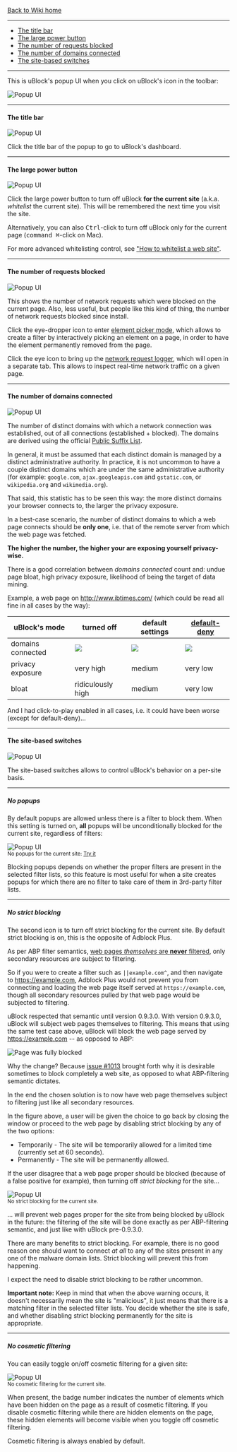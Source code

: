 [Back to Wiki home](https://github.com/gorhill/uBlock/wiki)

***

- [The title bar](https://github.com/gorhill/uBlock/wiki/Quick-guide:-popup-user-interface#the-title-bar)
- [The large power button](https://github.com/gorhill/uBlock/wiki/Quick-guide:-popup-user-interface#the-large-power-button)
- [The number of requests blocked](https://github.com/gorhill/uBlock/wiki/Quick-guide:-popup-user-interface#the-number-of-requests-blocked)
- [The number of domains connected](https://github.com/gorhill/uBlock/wiki/Quick-guide:-popup-user-interface#the-number-of-domains-connected)
- [The site-based switches](https://github.com/gorhill/uBlock/wiki/Quick-guide:-popup-user-interface#the-site-based-switches)

***

This is uBlock's popup UI when you click on uBlock's icon in the toolbar:

![Popup UI](https://raw.githubusercontent.com/gorhill/uBlock/master/doc/img/popup-1.png)

***

#### The title bar

![Popup UI](https://raw.githubusercontent.com/gorhill/uBlock/master/doc/img/popup-1a.png)

Click the title bar of the popup to go to uBlock's dashboard.

***

#### The large power button

![Popup UI](https://raw.githubusercontent.com/gorhill/uBlock/master/doc/img/popup-1b.png)

Click the large power button to turn off uBlock **for the current site** (a.k.a. _whitelist_ the current site). This will be remembered the next time you visit the site.

Alternatively, you can also <kbd>Ctrl</kbd>-click to turn off uBlock only for the current page (<kbd>command ⌘</kbd>-click on Mac).

For more advanced whitelisting control, see ["How to whitelist a web site"](https://github.com/gorhill/uBlock/wiki/How-to-whitelist-a-web-site).

***

#### The number of requests blocked

![Popup UI](https://raw.githubusercontent.com/gorhill/uBlock/master/doc/img/popup-1c.png)

This shows the number of network requests which were blocked on the current page. Also, less useful, but people like this kind of thing, the number of network requests blocked since install.

Click the eye-dropper icon to enter [element picker mode](https://github.com/gorhill/uBlock/wiki/Element-picker), which allows to create a filter by interactively picking an element on a page, in order to have the element permanently removed from the page.

Click the eye icon to bring up the [network request logger](Quick-guide:-network-request-logger), which will open in a separate tab. This allows to inspect real-time network traffic on a given page.

***

#### The number of domains connected

![Popup UI](https://raw.githubusercontent.com/gorhill/uBlock/master/doc/img/popup-1d.png)

The number of distinct domains with which a network connection was established, out of all connections (established + blocked). The domains are derived using the official [Public Suffix List](https://publicsuffix.org/).

In general, it must be assumed that each distinct domain is managed by a distinct administrative authority. In practice, it is not uncommon to have a couple distinct domains which are under the same administrative authority (for example: `google.com`, `ajax.googleapis.com` and `gstatic.com`, or `wikipedia.org` and `wikimedia.org`).

That said, this statistic has to be seen this way: the more distinct domains your browser connects to, the larger the privacy exposure.

In a best-case scenario, the number of distinct domains to which a web page connects should be **only one**, i.e. that of the remote server from which the web page was fetched.

**The higher the number, the higher your are exposing yourself privacy-wise.**

There is a good correlation between _domains connected_ count and: undue page bloat, high privacy exposure, likelihood of being the target of data mining.

Example, a web page on <http://www.ibtimes.com/> (which could be read all fine in all cases by the way):

 uBlock's mode | turned off | default settings | [default-deny](https://github.com/gorhill/uBlock/wiki/Dynamic-filtering)
--- | --- | --- | ---
domains connected | ![](https://raw.githubusercontent.com/gorhill/uBlock/master/doc/img/popup-1e.png) | ![](https://raw.githubusercontent.com/gorhill/uBlock/master/doc/img/popup-1d.png) | ![](https://raw.githubusercontent.com/gorhill/uBlock/master/doc/img/popup-1f.png)
privacy exposure | very high | medium | very low
bloat | ridiculously high | medium | very low

And I had click-to-play enabled in all cases, i.e. it could have been worse (except for default-deny)...

***

#### The site-based switches

![Popup UI](https://raw.githubusercontent.com/gorhill/uBlock/master/doc/img/popup-1g.png)

The site-based switches allows to control uBlock's behavior on a per-site basis.

***

##### No popups

By default popups are allowed unless there is a filter to block them. When this setting is turned on, **all** popups will be unconditionally blocked for the current site, regardless of filters:

![Popup UI](https://raw.githubusercontent.com/gorhill/uBlock/master/doc/img/popup-1i.png)<br><sup>No popups for the current site: [Try it](http://jessehakanen.net/adblockpluspopupaddon/test.html)</sup>

Blocking popups depends on whether the proper filters are present in the selected filter lists, so this feature is most useful for when a site creates popups for which there are no filter to take care of them in 3rd-party filter lists.

***

##### No strict blocking

The second icon is to turn off strict blocking for the current site. By default strict blocking is on, this is the opposite of Adblock Plus.

As per ABP filter semantics, [web pages _themselves_ are **never** filtered](https://adblockplus.org/forum/viewtopic.php?t=18774#p85439), only secondary resources are subject to filtering.

So if you were to create a filter such as `||example.com^`, and then navigate to <https://example.com>, Adblock Plus would not prevent you from connecting and loading the web  page itself served at `https://example.com`, though all secondary resources pulled by that web page would be subjected to filtering.

uBlock respected that semantic until version 0.9.3.0. With version 0.9.3.0, uBlock will subject web pages themselves to filtering. This means that using the same test case above, uBlock will block the web page served by <https://example.com> -- as opposed to ABP:

![Page was fully blocked](https://raw.githubusercontent.com/gorhill/uBlock/master/doc/img/page-block.png)

Why the change? Because [issue #1013](https://github.com/gorhill/uBlock/issues/1013) brought forth why it is desirable sometimes to block completely a web site, as opposed to what ABP-filtering semantic dictates.

In the end the chosen solution is to now have web page themselves subject to filtering just like all secondary resources.

In the figure above, a user will be given the choice to go back by closing the window or proceed to the web page by disabling strict blocking by any of the two options:

- Temporarily - The site will be temporarily allowed for a limited time (currently set at 60 seconds).
- Permanently - The site will be permanently allowed.

If the user disagree that a web page proper should be blocked (because of a false positive for example), then turning off _strict blocking_ for the site...

![Popup UI](https://raw.githubusercontent.com/gorhill/uBlock/master/doc/img/popup-1h.png)<br><sup>No strict blocking for the current site.</sup>

... will prevent web pages proper for the site from being blocked by uBlock in the future: the filtering of the site will be done exactly as per ABP-filtering semantic, and just like with uBlock pre-0.9.3.0.

There are many benefits to strict blocking. For example, there is no good reason one should want to connect _at all_ to any of the sites present in any one of the malware domain lists. Strict blocking will prevent this from happening.

I expect the need to disable strict blocking to be rather uncommon.

**Important note:** Keep in mind that when the above warning occurs, it doesn't necessarily mean the site is "malicious", it just means that there is a matching filter in the selected filter lists. You decide whether the site is safe, and whether disabling strict blocking permanently for the site is appropriate.

***

##### No cosmetic filtering

You can easily toggle on/off cosmetic filtering for a given site:

![Popup UI](https://raw.githubusercontent.com/gorhill/uBlock/master/doc/img/popup-1j.png)<br><sup>No cosmetic filtering for the current site.</sup>

When present, the badge number indicates the number of elements which have been hidden on the page as a result of cosmetic filtering. If you disable cosmetic filtering while there are hidden elements on the page, these hidden elements will become visible when you toggle off cosmetic filtering.

Cosmetic filtering is always enabled by default.